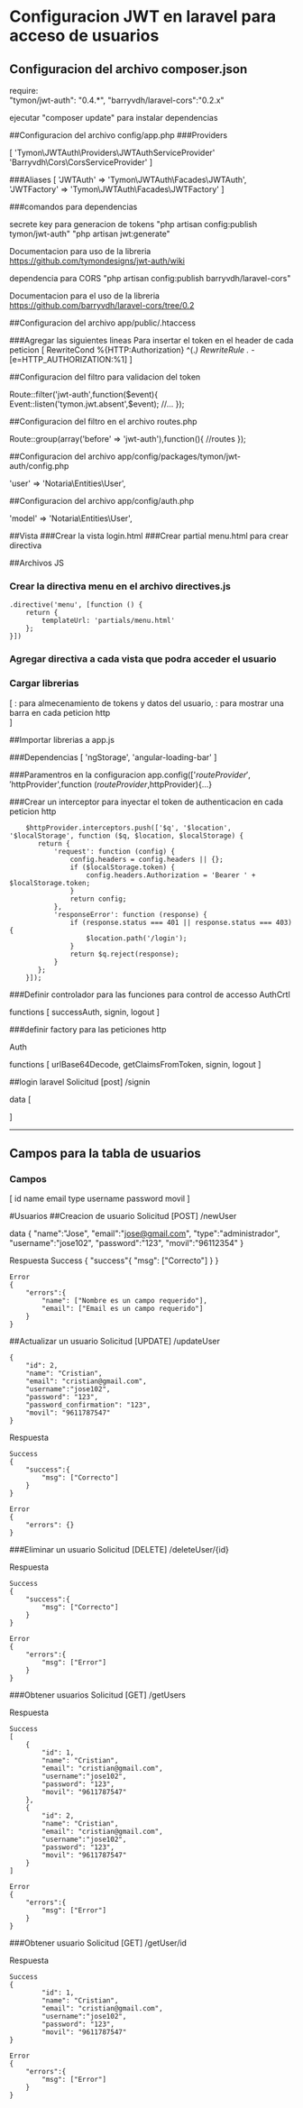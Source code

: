 # Configuracion JWT en laravel para acceso de usuarios
## Configuracion del archivo composer.json

require: 		
		 "tymon/jwt-auth": "0.4.*",
		 "barryvdh/laravel-cors":"0.2.x"	

ejecutar "composer update" para instalar dependencias

##Configuracion del archivo config/app.php
###Providers

[
	'Tymon\JWTAuth\Providers\JWTAuthServiceProvider'	
	'Barryvdh\Cors\CorsServiceProvider'
]

###Aliases
[
	'JWTAuth' 	 => 'Tymon\JWTAuth\Facades\JWTAuth',
	'JWTFactory' => 'Tymon\JWTAuth\Facades\JWTFactory'
]

###comandos para dependencias

secrete key para generacion de tokens
	"php artisan config:publish tymon/jwt-auth"
	"php artisan jwt:generate"  

Documentacion para uso de la libreria
https://github.com/tymondesigns/jwt-auth/wiki

dependencia para CORS
	"php artisan config:publish barryvdh/laravel-cors"

Documentacion para el uso de la libreria
https://github.com/barryvdh/laravel-cors/tree/0.2

##Configuracion del archivo app/public/.htaccess

###Agregar las siguientes lineas
Para insertar el token en el header de cada peticion
[
	RewriteCond %{HTTP:Authorization} ^(.*)
	RewriteRule .* - [e=HTTP_AUTHORIZATION:%1]
]

##Configuracion del filtro para validacion del token

Route::filter('jwt-auth',function($event){
	Event::listen('tymon.jwt.absent',$event);
	//...
});

##Configuracion del filtro en el archivo routes.php

Route::group(array('before' => 'jwt-auth'),function(){
	//routes
});

##Configuracion del archivo app/config/packages/tymon/jwt-auth/config.php

'user' => 'Notaria\Entities\User',

##Configuracion del archivo app/config/auth.php

'model' => 'Notaria\Entities\User',

##Vista
###Crear la vista login.html
###Crear partial menu.html para crear directiva

##Archivos JS

### Crear la directiva menu en el archivo directives.js
	
	.directive('menu', [function () {
		return {					
			templateUrl: 'partials/menu.html'
		};
	}])

### Agregar directiva a cada vista que podra acceder el usuario

<!-- <menu></menu> -->

### Cargar librerias

[
	<!-- <script src="lib/ngStorage.js"></script> --> : para almecenamiento de tokens y datos del usuario,
	<!-- <script src="lib/loading-bar.js"></script> --> : para mostrar una barra en cada peticion http	
]

##Importar librerias a  app.js

###Dependencias
	[
	'ngStorage',
	'angular-loading-bar'
	]

###Paramentros en la configuracion
	app.config(['$routeProvider','$httpProvider',function ($routeProvider,$httpProvider){...}

###Crear un interceptor para inyectar el token de authenticacion en cada peticion http

		$httpProvider.interceptors.push(['$q', '$location', '$localStorage', function ($q, $location, $localStorage) {          
	       return {
	           'request': function (config) {
	               config.headers = config.headers || {};                   
	               if ($localStorage.token) {                      
	                   config.headers.Authorization = 'Bearer ' + $localStorage.token;                       
	               }
	               return config;
	           },
	           'responseError': function (response) {
	               if (response.status === 401 || response.status === 403) {
	                   $location.path('/login');
	               }
	               return $q.reject(response);
	           }
	       };
	    }]);

###Definir controlador para las funciones para control de accesso
AuthCrtl

functions
[
	successAuth,
	signin,
	logout
]

###definir factory para las peticiones http

Auth

functions
[
	urlBase64Decode,
	getClaimsFromToken,
	signin,
	logout
]

##login laravel
Solicitud [post] /signin

data
[
	
]

-------------------------------------------------------------------

## Campos para la tabla de usuarios
### Campos
[
	id
	name
	email
	type
	username
	password
	movil
]

#Usuarios
##Creacion de usuario
Solicitud [POST] /newUser

data
{
	"name":"Jose",
	"email":"jose@gmail.com",
	"type":"administrador",
	"username":"jose102",
	"password":"123",
	"movil":"96112354"
}

Respuesta
	Success
	{
		"success"{
			"msg": ["Correcto"]
		}
	}

	Error
	{
		"errors":{
			"name": ["Nombre es un campo requerido"],
			"email": ["Email es un campo requerido"]
		}
	}

##Actualizar un usuario
Solicitud [UPDATE] /updateUser

	{
		"id": 2,
		"name": "Cristian",
		"email": "cristian@gmail.com",
		"username":"jose102",
		"password": "123",
		"password_confirmation": "123",
		"movil": "9611787547"
	}

Respuesta
	
	Success
	{
		"success":{
			"msg": ["Correcto"]
		}
	}

	Error
	{
		"errors": {}
	}

###Eliminar un usuario
Solicitud [DELETE] /deleteUser/{id}

Respuesta

	Success
	{
		"success":{
			"msg": ["Correcto"]
		}
	}

	Error
	{
		"errors":{
			"msg": ["Error"]
		}
	}

###Obtener usuarios
Solicitud [GET] /getUsers

Respuesta

	Success	
	[
		{
			"id": 1,
			"name": "Cristian",
			"email": "cristian@gmail.com",
			"username":"jose102",
			"password": "123",						
			"movil": "9611787547"
		},
		{
			"id": 2,
			"name": "Cristian",
			"email": "cristian@gmail.com",
			"username":"jose102",
			"password": "123",			
			"movil": "9611787547"
		}
	]

	Error
	{
		"errors":{
			"msg": ["Error"]
		}
	}

###Obtener usuario
Solicitud [GET] /getUser/id

Respuesta

	Success
	{
			"id": 1,
			"name": "Cristian",
			"email": "cristian@gmail.com",
			"username":"jose102",
			"password": "123",						
			"movil": "9611787547"			
	}

	Error
	{
		"errors":{
			"msg": ["Error"]
		}
	}






